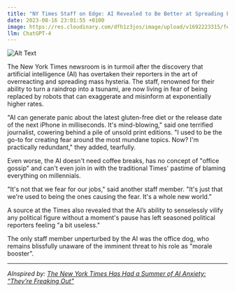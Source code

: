 ```yaml
---
title: "NY Times Staff on Edge: AI Revealed to Be Better at Spreading Fake News "
date: 2023-08-16 23:01:55 +0100
image: https://res.cloudinary.com/dfh1z3jos/image/upload/v1692223315/fevjqpsm5q3pojg4iypp.png
llm: ChatGPT-4
---
```

![Alt Text](https://res.cloudinary.com/dfh1z3jos/image/upload/v1692223315/fevjqpsm5q3pojg4iypp.png "Image Idea: Nervous NY Times staff members looking over their shoulders, photographic style")


The New York Times newsroom is in turmoil after the discovery that artificial intelligence (AI) has overtaken their reporters in the art of overreacting and spreading mass hysteria. The staff, renowned for their ability to turn a raindrop into a tsunami, are now living in fear of being replaced by robots that can exaggerate and misinform at exponentially higher rates. 

"AI can generate panic about the latest gluten-free diet or the release date of the next iPhone in milliseconds. It's mind-blowing," said one terrified journalist, cowering behind a pile of unsold print editions. "I used to be the go-to for creating fear around the most mundane topics. Now? I'm practically redundant," they added, tearfully. 

Even worse, the AI doesn't need coffee breaks, has no concept of "office gossip" and can't even join in with the traditional Times' pastime of blaming everything on millennials. 

"It's not that we fear for our jobs," said another staff member. "It's just that we're used to being the ones causing the fear. It's a whole new world.” 

A source at the Times also revealed that the AI’s ability to senselessly vilify any political figure without a moment's pause has left seasoned political reporters feeling "a bit useless."

The only staff member unperturbed by the AI was the office dog, who remains blissfully unaware of the imminent threat to his role as "morale booster".

---
*AInspired by: [The New York Times Has Had a Summer of AI Anxiety: “They’re Freaking Out”](https://www.vanityfair.com/news/2023/08/new-york-times-ai)*